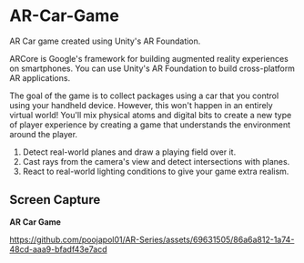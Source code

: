 # AR-Car-Game
AR Car game created using Unity's AR Foundation.

ARCore is Google's framework for building augmented reality experiences on smartphones. You can use Unity's AR Foundation to build cross-platform AR applications.

The goal of the game is to collect packages using a car that you control using your handheld device.
However, this won't happen in an entirely virtual world! You'll mix physical atoms and digital bits to create a new type of player experience by creating a game that understands the environment around the player.

1. Detect real-world planes and draw a playing field over it.
2. Cast rays from the camera's view and detect intersections with planes.
3. React to real-world lighting conditions to give your game extra realism.

## Screen Capture
**AR Car Game**

https://github.com/poojapol01/AR-Series/assets/69631505/86a6a812-1a74-48cd-aaa9-bfadf43e7acd
